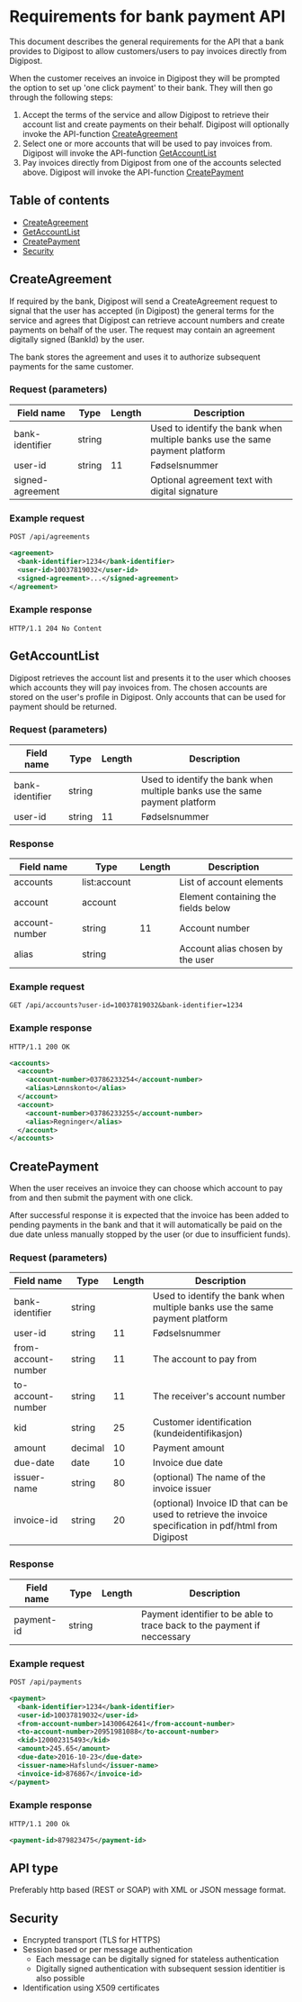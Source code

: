 # Requirements for bank payment API

This document describes the general requirements for the API that a bank provides to Digipost to allow customers/users to pay invoices directly from Digipost.

When the customer receives an invoice in Digipost they will be prompted the option to set up 'one click payment' to their bank. They will then go through the following steps:

1. Accept the terms of the service and allow Digipost to retrieve their account list and create payments on their behalf. Digipost will optionally invoke the API-function [CreateAgreement](#createagreement)
2. Select one or more accounts that will be used to pay invoices from. Digipost will invoke the API-function [GetAccountList](#getaccountlist)
3. Pay invoices directly from Digipost from one of the accounts selected above. Digipost will invoke the API-function [CreatePayment](#createpayment)


## Table of contents

* [CreateAgreement](#createagreement)
* [GetAccountList](#getaccountlist)
* [CreatePayment](#createpayment)
* [Security](#security)

## CreateAgreement

If required by the bank, Digipost will send a CreateAgreement request to signal that the user has accepted (in Digipost) the general terms for the service and agrees that Digipost can retrieve account numbers and create payments on behalf of the user. The request may contain an agreement digitally signed (BankId) by the user.

The bank stores the agreement and uses it to authorize subsequent payments for the same customer.

### Request (parameters)

|Field name     |Type  |Length|Description|
|---------------|------|------|-----------|
|bank-identifier|string|      |Used to identify the bank when multiple banks use the same payment platform|
|user-id        |string|11    |Fødselsnummer|
|signed-agreement ||      |Optional agreement text with digital signature|

### Example request
```xml
POST /api/agreements

<agreement>
  <bank-identifier>1234</bank-identifier>
  <user-id>10037819032</user-id>
  <signed-agreement>...</signed-agreement>
</agreement>
```

### Example response
```
HTTP/1.1 204 No Content
```

## GetAccountList

Digipost retrieves the account list and presents it to the user which chooses which accounts they will pay invoices from. The chosen accounts are stored on the user's profile in Digipost. Only accounts that can be used for payment should be returned.

### Request (parameters)

|Field name     |Type  |Length|Description|
|---------------|------|------|-----------|
|bank-identifier|string|      |Used to identify the bank when multiple banks use the same payment platform|
|user-id        |string|11    |Fødselsnummer|

### Response

|Field name     |Type   |Length|Description|
|---------------|-------|------|-----------|
|accounts       |list:account   |      |List of account elements|
|account        |account|      |Element containing the fields below           |
|account-number |string |11    |Account number|
|alias          |string |      |Account alias chosen by the user|

### Example request
```
GET /api/accounts?user-id=10037819032&bank-identifier=1234
```

### Example response
```xml
HTTP/1.1 200 OK

<accounts>
  <account>
    <account-number>03786233254</account-number>
    <alias>Lønnskonto</alias>
  </account>
  <account>
    <account-number>03786233255</account-number>
    <alias>Regninger</alias>
  </account>
</accounts>
```

## CreatePayment

When the user receives an invoice they can choose which account to pay from and then submit the payment with one click.

After successful response it is expected that the invoice has been added to pending payments in the bank and that it will automatically be paid on the due date unless manually stopped by the user (or due to insufficient funds).

### Request (parameters)

|Field name     |Type   |Length|Description|
|---------------|-------|------|-----------|
|bank-identifier|string |      |Used to identify the bank when multiple banks use the same payment platform|
|user-id        |string |11    |Fødselsnummer|
|from-account-number|string|11 |The account to pay from|
|to-account-number|string|11   |The receiver's account number|
|kid            |string |25    |Customer identification (kundeidentifikasjon)|
|amount         |decimal|10    |Payment amount|
|due-date       |date   |10    |Invoice due date|
|issuer-name    |string |80    |(optional) The name of the invoice issuer|
|invoice-id     |string |20    |(optional) Invoice ID that can be used to retrieve the invoice specification in pdf/html from Digipost|

### Response

|Field name     |Type   |Length|Description|
|---------------|-------|------|-----------|
|payment-id     |string |      |Payment identifier to be able to trace back to the payment if neccessary|

### Example request
```xml
POST /api/payments

<payment>
  <bank-identifier>1234</bank-identifier>
  <user-id>10037819032</user-id>
  <from-account-number>14300642641</from-account-number>
  <to-account-number>20951981088</to-account-number>
  <kid>120002315493</kid>
  <amount>245.65</amount>
  <due-date>2016-10-23</due-date>
  <issuer-name>Hafslund</issuer-name>
  <invoice-id>876867</invoice-id>
</payment>
```

### Example response
```xml
HTTP/1.1 200 Ok

<payment-id>879823475</payment-id>
```

## API type

Preferably http based (REST or SOAP) with XML or JSON message format.

## Security

* Encrypted transport (TLS for HTTPS)
* Session based or per message authentication
  - Each message can be digitally signed for stateless authentication
  - Digitally signed authentication with subsequent session identitier is also possible
* Identification using X509 certificates
